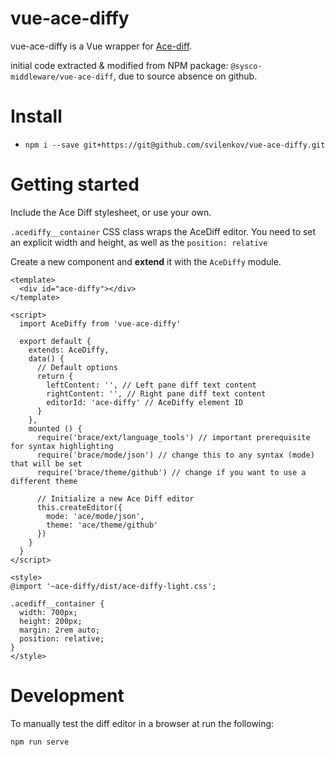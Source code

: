 # vue-ace-diffy
vue-ace-diffy is a Vue wrapper for [Ace-diff](https://github.com/ace-diff/ace-diff).

initial code extracted & modified from NPM package: `@sysco-middleware/vue-ace-diff`, due to source absence on github.

# Install

- `npm i --save git+https://git@github.com/svilenkov/vue-ace-diffy.git`

# Getting started

Include the Ace Diff stylesheet, or use your own.

`.acediffy__container` CSS class wraps the AceDiff editor. You need to set an explicit width and height, as well as the `position: relative`

Create a new component and **extend** it with the `AceDiffy` module.

```vue
<template>
  <div id="ace-diffy"></div>
</template>

<script>
  import AceDiffy from 'vue-ace-diffy'

  export default {
    extends: AceDiffy,
    data() {
      // Default options
      return {
        leftContent: '', // Left pane diff text content
        rightContent: '', // Right pane diff text content
        editorId: 'ace-diffy' // AceDiffy element ID
      }
    },
    mounted () {
      require('brace/ext/language_tools') // important prerequisite for syntax highlighting
      require('brace/mode/json') // change this to any syntax (mode) that will be set
      require('brace/theme/github') // change if you want to use a different theme

      // Initialize a new Ace Diff editor
      this.createEditor({
        mode: 'ace/mode/json',
        theme: 'ace/theme/github'
      })
    }
  }
</script>

<style>
@import '~ace-diffy/dist/ace-diffy-light.css';

.acediff__container {
  width: 700px;
  height: 200px;
  margin: 2rem auto;
  position: relative;
}
</style>
```

# Development

To manually test the diff editor in a browser at run the following:

```bash
npm run serve
```